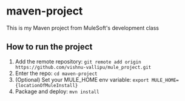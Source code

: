 # maven-project
This is my Maven project from MuleSoft's development class
## How to run the project
1. Add the remote repository: `git remote add origin
https://github.com/vishnu-vallipu/mule_project.git`
2. Enter the repo: `cd maven-project`
3. (Optional) Set your MULE_HOME env variable: `export
MULE_HOME={locationOfMuleInstall}`
4. Package and deploy: `mvn install`